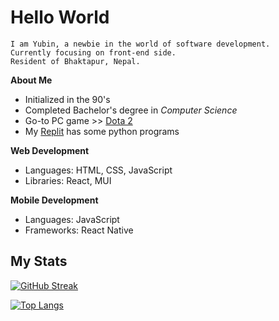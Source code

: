 # **Hello World**  

```
I am Yubin, a newbie in the world of software development.  
Currently focusing on front-end side.
Resident of Bhaktapur, Nepal.  
```

**About Me**  
- Initialized in the 90's
- Completed Bachelor's degree in *Computer Science*
- Go-to PC game >> [Dota 2](https://www.dota2.com/home)
- My [Replit](https://replit.com/@YubinKarki) has some python programs  

**Web Development**  
- Languages: HTML, CSS, JavaScript
- Libraries: React, MUI  

**Mobile Development**  
- Languages: JavaScript
- Frameworks: React Native

## My Stats  
[![GitHub Streak](https://streak-stats.demolab.com/?user=yubinkarki&theme=tokyonight&hide_border=true&card_width=450)](https://git.io/streak-stats)

[![Top Langs](https://github-readme-stats.vercel.app/api/top-langs/?username=yubinkarki&layout=compact&theme=tokyonight&hide_border=true&card_width=450)](https://github.com/anuraghazra/github-readme-stats)
